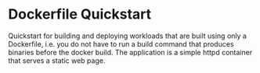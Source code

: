 # Dockerfile Quickstart
Quickstart for building and deploying workloads that are built using only a Dockerfile, i.e. you do not have to run a build command that produces binaries before the docker build. The application is a simple httpd container that serves a static web page.
